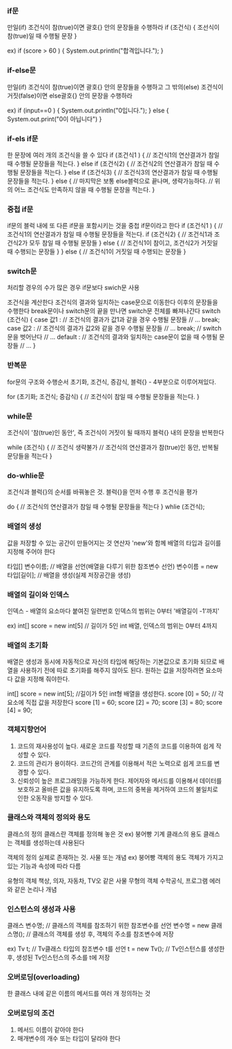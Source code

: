 ### if문
만일(if) 조건식이 참(true)이면 괄호{} 안의 문장들을 수행하라 if (조건식) { 조선식이 참(true)일 때 수행될 문장 }

ex) if (score > 60 ) { 
         System.out.println("합격입니다.");
         }    
### if-else문
만일(if) 조건식이 참(true)이면 괄호{} 안의 문장들을 수행하고 그 밖의(else) 조건식이 거짓(false)이면 else괄호{} 안의 문장을 수행하라

 ex) if (input==0 ) { 
         System.out.println("0입니다.");
         } else {
           System.out.print("0이 아닙니다")
         }
### if-els if문

 한 문장에 여러 개의 조건식을 쓸 수 있다
      if (조건식1 ) { 
          // 조건식1의 연산결과가 참일 때 수행될 문장들을 적는다.
         } else  if (조건식2) {
          // 조건식2의 연산결과가 참일 때 수행될 문장들을 적는다.
         } else  if (조건식3) {
          // 조건식3의 연산결과가 참일 때 수행될 문장들을 적는다.
         } else { // 마지막은 보통 else블럭으로 끝나며, 생략가능하다.
          // 위의 어느 조건식도 만족하지 않을 때 수행될 문장을 적는다.
         }
### 중첩 if문

if문의 블럭 내에 또 다른 if문을 포함시키는 것을 중첩 if문이라고 한다
     if (조건식1 ) { 
          // 조건식1의 연산결과가 참일 때 수행될 문장들을 적는다.
          if (조건식2) { 
              // 조건식1과 조건식2가 모두 참일 때 수행될 문장들
         } else {
          // 조건식1이 참이고, 조건식2가 거짓일 때 수행되는 문장들
         } 
    } else { 
           // 조건식1이 거짓일 때 수행되는 문장들
    }
### switch문
처리할 경우의 수가 많은 경우 if문보다 swich문 사용

조건식을 계산한다
조건식의 결과와 일치하는 case문으로 이동한다
이후의 문장들을 수행한다
break문이나 switch문의 끝을 만나면 switch문 전체를 빠져나간다
switch (조건식) {
       case 값1 : 
              // 조건식의 결과가 값1과 같을 경우 수행될 문장들
              // ...
              break;
       case 값2 : 
              // 조건식의 결과가 값2와 같을 경우 수행될 문장들
              // ...
              break;   // switch문을 벗어난다
        // ...
        default : 
              // 조건식의 결과와 일치하는 case문이 없을 때 수행될 문장들
              // ...
  }

### 반복문
for문의 구조와 수행순서
초기화, 조건식, 증감식, 블럭{} - 4부분으로 이루어져있다.

for (초기화; 조건식; 증감식) {
     // 조건식이 참일 때 수행될 문장들을 적는다.
 }    
### while문
조건식이 '참(true)인 동안', 즉 조건식이 거짓이 될 때까지 블럭{} 내의 문장을 반복한다

while (조건식) { // 조건식 생략불가
       // 조건식의 연산결과가 참(true)인 동안, 반복될 문당들을 적는다
 }

### do-whlie문
조건식과 블럭{}의 순서를 바꿔놓은 것. 블럭{}을 먼저 수행 후 조건식을 평가

do {
    // 조건식의 연산결과가 참일 때 수행될 문장들을 적는다
} whlie (조건식);

### 배열의 생성
값을 저장할 수 있는 공간이 만들어지는 것 연산자 'new'와 함께 배열의 타입과 길이를 지정해 주어야 한다

타입[] 변수이름;            // 배열을 선언(배열을 다루기 위한 참조변수 선언)
변수이름 = new 타입[길이];  // 배열을 생성(실제 저장공간을 생성)

### 배열의 길이와 인덱스
인덱스 - 배열의 요소마다 붙여진 일련번호
인덱스의 범위는 0부터 '배열길이 -1'까지'

ex) int[] score = new int[5] // 길이가 5인 int 배열, 인덱스의 범위는 0부터 4까지

### 배열의 초기화
배열은 생성과 동시에 자동적으로 자신의 타입에 해당하는 기본값으로 초기화 되므로 배열을 사용하기 전에 따로 초기화를 해주지 않아도 된다. 
원하는 값을 저장하려면 요소마다 값을 지정해 줘야한다.

int[] score = new int[5]; //길이가 5인 int형 배열을 생성한다.
score [0] = 50;   // 각 요소에 직접 값을 저장한다
score [1] = 60;
score [2] = 70;
score [3] = 80;
score [4] = 90;

### 객체지향언어
1. 코드의 재사용성이 높다.
새로운 코드를 작성할 때 기존의 코드를 이용하여 쉽게 작성할 수 있다.
2. 코드의 관리가 용이하다.
코드간의 관계를 이용해서 적은 노력으로 쉽게 코드를 변경할 수 있다.
3. 신뢰성이 높은 프로그래밍을 가능하게 한다.
제어자와 메서드를 이용해서 데이터를 보호하고 올바른 값을 유지하도록 하며,
코드의 중복을 제거하여 코드의 불일치로 인한 오동작을 방지할 수 있다.

### 클래스와 객체의 정의와 용도
클래스의 정의  클래스란 객체를 정의해 놓은 것  ex) 붕어빵 기계
클래스의 용도  클래스는 객체를 생성하는데 사용된다  

객체의 정의    실제로 존재하는 것. 사물 또는 개념  ex) 붕어빵
객체의 용도    객체가 가지고 있는 기능과 속성에 따라 다름
 
유형의 객체    책상, 의자, 자동차, TV오 같은 사물
무형의 객체    수학공식, 프로그램 에러와 같은 논리나 개념

### 인스턴스의 생성과 사용
클래스 변수명;    // 클래스의 객체를 참조하기 위한 참조변수를 선언
변수명 = new 클래스명();  // 클래스의 객체를 생성 후, 객체의 주소를 참조변수에 저장

ex) Tv t;   // Tv클래스 타입의 참조변수 t를 선언
    t = new Tv();  // Tv인스턴스를 생성한 후, 생성된 Tv인스턴스의 주소를 t에 저장

### 오버로딩(overloading)
한 클래스 내에 같은 이름의 메서드를 여러 개 정의하는 것

### 오버로딩의 조건
1. 메서드 이름이 같아야 한다
2. 매개변수의 개수 또는 타입이 달라야 한다
